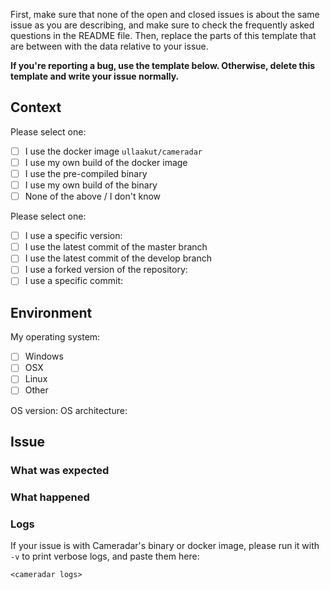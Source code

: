 First, make sure that none of the open and closed issues is about the same issue as you are describing, and make sure to check the frequently asked questions in the README file.
Then, replace the parts of this template that are between <angle brackets> with the data relative to your issue.

**If you're reporting a bug, use the template below. Otherwise, delete this template and write your issue normally.**

## Context

Please select one:

- [ ] I use the docker image `ullaakut/cameradar`
- [ ] I use my own build of the docker image
- [ ] I use the pre-compiled binary
- [ ] I use my own build of the binary
- [ ] None of the above / I don't know

Please select one:

- [ ] I use a specific version: <version tag>
- [ ] I use the latest commit of the master branch
- [ ] I use the latest commit of the develop branch
- [ ] I use a forked version of the repository: <fork URL>
- [ ] I use a specific commit: <commit hash>

## Environment

My operating system:

- [ ] Windows
- [ ] OSX
- [ ] Linux
- [ ] Other

OS version:      <version>
OS architecture: <architecture>

## Issue

### What was expected

<expected behavior>

### What happened

<observed behavior>

### Logs

If your issue is with Cameradar's binary or docker image, please run it with `-v` to print verbose logs, and paste them here:

```
<cameradar logs>
```
